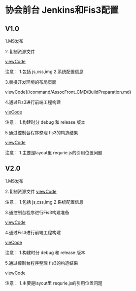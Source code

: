 # 协会前台   Jenkins和Fis3配置

## V1.0

1.MS发布

2.复制资源文件

[viewCode](/command/AssocFront_CMD/CopyStatic.md)

注意： 1.包括 js,css,img 2.系统配置信息

3.替换开发环境的布局页面

viewCode](/command/AssocFront_CMD/BuildPreparation.md)

4.通过Fis3进行前端工程构建

[vieCode](/command/AssocFront_CMD/Fis3Build.md)

注意： 1.构建时分 debug 和 release 版本

5.通过控制台程序整理 fis3的构造结果

[viewCode](/command/AssocFront_CMD/ConsoleOverwrite.md)

注意： 1.主要是layout里 requrie.js的引用位置问题

## V2.0

1.MS发布

2.复制资源文件
[viewCode](/command/AssocFront_CMD/CopyStatic.md)

注意： 1.包括 js,css,img 2.系统配置信息

3.通控制台程序进行Fis3构建准备

[viewCode](/command/AssocFront_CMD/ReplaceDevLayout.md)

4.通过Fis3进行前端工程构建

[vieCode](/command/AssocFront_CMD/Fis3Build.md)

注意： 1.构建时分 debug 和 release 版本

5.通过控制台程序整理 fis3的构造结果

[viewCode](/command/AssocFront_CMD/ConsoleOverwrite.md)

注意： 1.主要是layout里 requrie.js的引用位置问题


